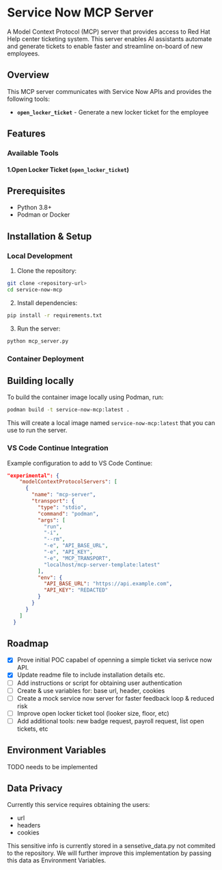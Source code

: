 # Service Now MCP Server

A Model Context Protocol (MCP) server that provides access to Red Hat Help center ticketing system. This server enables AI assistants automate and generate tickets to enable faster and streamline on-board of new employees.

## Overview

This MCP server communicates with Service Now APIs and provides the following tools:

- **`open_locker_ticket`** - Generate a new locker ticket for the employee


## Features

### Available Tools

#### 1.Open Locker Ticket (`open_locker_ticket`)

## Prerequisites

- Python 3.8+
- Podman or Docker

## Installation & Setup

### Local Development

1. Clone the repository:
```bash
git clone <repository-url>
cd service-now-mcp
```

2. Install dependencies:
```bash
pip install -r requirements.txt
```

3. Run the server:
```bash
python mcp_server.py
```

### Container Deployment

## Building locally

To build the container image locally using Podman, run:

```sh
podman build -t service-now-mcp:latest .
```

This will create a local image named `service-now-mcp:latest` that you can use to run the server.

### VS Code Continue Integration

Example configuration to add to VS Code Continue:

```json
"experimental": {
    "modelContextProtocolServers": [
      {
        "name": "mcp-server",
        "transport": {
          "type": "stdio",
          "command": "podman",
          "args": [
            "run",
            "-i",
            "--rm",
            "-e", "API_BASE_URL",
            "-e", "API_KEY",
            "-e", "MCP_TRANSPORT",
            "localhost/mcp-server-template:latest"
          ],
          "env": {
            "API_BASE_URL": "https://api.example.com",
            "API_KEY": "REDACTED"
          }  
        }
      }
    ]
  }
```

## Roadmap

- [x] Prove initial POC capabel of openning a simple ticket via serivce now API.
- [x] Update readme file to include installation details etc.
- [ ] Add instructions or script for obtaining user authentication
- [ ] Create & use variables for: base url, header, cookies 
- [ ] Create a mock service now server for faster feedback loop & reduced risk
- [ ] Improve open locker ticket tool (looker size, floor, etc)
- [ ] Add additional tools: new badge request, payroll request, list open tickets, etc

## Environment Variables

TODO needs to be implemented

## Data Privacy

Currently this service requires obtaining the users:
- url
- headers
- cookies

This sensitive info is currently stored in a sensetive_data.py not commited to the repository.
We will further improve this implementation by passing this data as Environment Variables.

